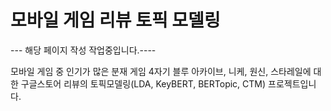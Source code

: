 # 모바일 게임 리뷰 토픽 모델링

--- 해당 페이지 작성 작업중입니다.----

모바일 게임 중 인기가 많은 분재 게임 4자기 블루 아카이브, 니케, 원신, 스타레일에 대한 구글스토어 리뷰의 토픽모델링(LDA, KeyBERT, BERTopic, CTM) 프로젝트입니다.
